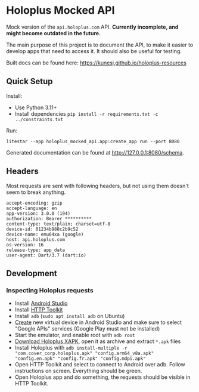 # Holoplus Mocked API

Mock version of the `api.holoplus.com` API. **Currently incomplete, and might become outdated in the future.** 

The main purpose of this project is to document the API, to make it easier to develop apps that need to access it.
It should also be useful for testing.

Built docs can be found here: https://kunesj.github.io/holoplus-resources


## Quick Setup

Install:

- Use Python 3.11+
- Install dependencies `pip install -r requirements.txt -c ../constraints.txt`

Run:

```shell
litestar --app holoplus_mocked_api.app:create_app run --port 8080
```

Generated documentation can be found at http://127.0.0.1:8080/schema.


## Headers

Most requests are sent with following headers, but not using them doesn't seem to break anything.

```
accept-encoding: gzip
accept-language: en
app-version: 3.0.0 (194)
authorization: Bearer **********
content-type: text/plain; charset=utf-8
device-id: 01234b988c2b9c52
device-name: emu64xa (google)
host: api.holoplus.com
os-version: 16
release-type: app_data
user-agent: Dart/3.7 (dart:io)
```


## Development

### Inspecting Holoplus requests

- Install [Android Studio](https://developer.android.com/studio)
- Install [HTTP Toolkit](https://httptoolkit.com/)
- Install `adb` (`sudo apt install adb` on Ubuntu)
- [Create](https://developer.android.com/studio/run/managing-avds) new virtual device in Android Studio and make sure to select "Google APIs" services (Google Play must not be installed)
- Start the emulator, and enable root with `adb root`
- [Download Holoplus XAPK](https://apkpure.com/holoplus/com.cover_corp.holoplus), open it as archive and extract `*.apk` files
- Install Holoplus with `adb install-multiple -r "com.cover_corp.holoplus.apk" "config.arm64_v8a.apk" "config.en.apk" "config.fr.apk" "config.mdpi.apk"`
- Open HTTP Toolkit and select to connect to Android over adb. Follow instructions on screen. Everything should be green.
- Open Holoplus app and do something, the requests should be visible in HTTP Toolkit.
